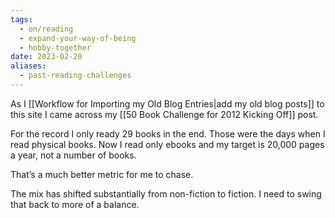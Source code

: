 ```yaml
---
tags:
  - on/reading
  - expand-your-way-of-being
  - hobby-together
date: 2023-02-20
aliases:
  - past-reading-challenges
---
```

As I [[Workflow for Importing my Old Blog Entries|add my old blog posts]] to this site I came across my [[50 Book Challenge for 2012 Kicking Off]] post.

For the record I only ready 29 books in the end. Those were the days when I read physical books. Now I read only ebooks and my target is 20,000 pages a year, not a number of books.

That’s a much better metric for me to chase.

The mix has shifted substantially from non-fiction to fiction. I need to swing that back to more of a balance.